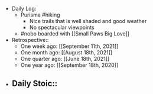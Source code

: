 - Daily Log:
    - Purisma #hiking
        - Nice trails that is well shaded and good weather
        - No spectacular viewpoints
    - #nobo boarded with [[Small Paws Big Love]]
- Retrospective::
    - One week ago: [[September 11th, 2021]]
    - One month ago: [[August 18th, 2021]]
    - One quarter ago: [[June 18th, 2021]]
    - One year ago: [[September 18th, 2020]]
- Daily Stoic::
    -
